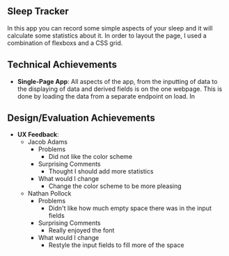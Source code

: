 ## Sleep Tracker

In this app you can record some simple aspects of your sleep and it will calculate some statistics about it. In order to
layout the page, I used a combination of flexboxs and a CSS grid.

## Technical Achievements

- **Single-Page App**: All aspects of the app, from the inputting of data to the displaying of data and derived fields
  is on the one webpage. This is done by loading the data from a separate endpoint on load. In

## Design/Evaluation Achievements

- **UX Feedback**:
    - Jacob Adams
        - Problems
            - Did not like the color scheme
        - Surprising Comments
            - Thought I should add more statistics
        - What would I change
            - Change the color scheme to be more pleasing
    - Nathan Pollock
        - Problems
            - Didn't like how much empty space there was in the input fields
        - Surprising Comments
            - Really enjoyed the font
        - What would I change
            - Restyle the input fields to fill more of the space
